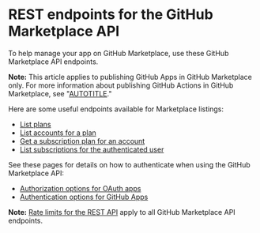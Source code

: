 # REST endpoints for the GitHub Marketplace API

To help manage your app on GitHub Marketplace, use these GitHub Marketplace API endpoints.

<div class="ghd-spotlight ghd-spotlight-note border rounded-1 my-3 p-3 f5 color-border-accent-emphasis color-bg-accent">

**Note:** This article applies to publishing GitHub Apps in GitHub Marketplace only. For more information about publishing GitHub Actions in GitHub Marketplace, see "[AUTOTITLE](/actions/creating-actions/publishing-actions-in-github-marketplace)."

</div>

Here are some useful endpoints available for Marketplace listings:

- [List plans](/rest/apps#list-plans)
- [List accounts for a plan](/rest/apps#list-accounts-for-a-plan)
- [Get a subscription plan for an account](/rest/apps#get-a-subscription-plan-for-an-account)
- [List subscriptions for the authenticated user](/rest/apps#list-subscriptions-for-the-authenticated-user)

See these pages for details on how to authenticate when using the GitHub Marketplace API:

- [Authorization options for OAuth apps](/apps/oauth-apps/building-oauth-apps/authorizing-oauth-apps)
- [Authentication options for GitHub Apps](/apps/creating-github-apps/authenticating-with-a-github-app/about-authentication-with-a-github-app)

<div class="ghd-spotlight ghd-spotlight-note border rounded-1 my-3 p-3 f5 color-border-accent-emphasis color-bg-accent">

**Note:** [Rate limits for the REST API](/rest/overview/resources-in-the-rest-api#rate-limiting) apply to all GitHub Marketplace API endpoints.

</div>
